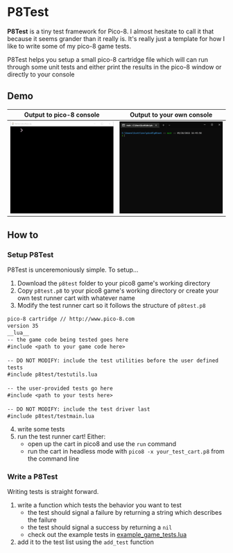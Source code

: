 # P8Test

**P8Test** is a tiny test framework for Pico-8. I almost hesitate to call it that because it seems grander than it
really is. It's really just a template for how I like to write some of my pico-8 game tests.

P8Test helps you setup a small pico-8 cartridge file which will can run through some unit tests and either print
the results in the pico-8 window or directly to your console

## Demo

| Output to pico-8 console | Output to your own console |
|-|-|
|![demo gif of pico8 console output](demo_images/pico8console.gif) | ![demo gif of windows console output](demo_images/winconsole.gif) |

## How to

### Setup P8Test

P8Test is unceremoniously simple. To setup...

1. Download the `p8test` folder to your pico8 game's working directory
2. Copy `p8test.p8` to your pico8 game's working directory or create your own test runner cart with whatever name
3. Modify the test runner cart so it follows the structure of `p8test.p8`
  ```
  pico-8 cartridge // http://www.pico-8.com
  version 35
  __lua__
  -- the game code being tested goes here
  #include <path to your game code here>

  -- DO NOT MODIFY: include the test utilities before the user defined tests
  #include p8test/testutils.lua

  -- the user-provided tests go here
  #include <path to your tests here>

  -- DO NOT MODIFY: include the test driver last
  #include p8test/testmain.lua
  ```
4. write some tests
5. run the test runner cart! Either:
    * open up the cart in pico8 and use the `run` command
    * run the cart in headless mode with `pico8 -x your_test_cart.p8` from the command line

### Write a P8Test

Writing tests is straight forward.

1. write a function which tests the behavior you want to test
   * the test should signal a failure by returning a string which describes the failure
   * the test should signal a success by returning a `nil`
   * check out the example tests in [example_game_tests.lua](example_game\example_game_tests.lua)
2. add it to the test list using the `add_test` function

